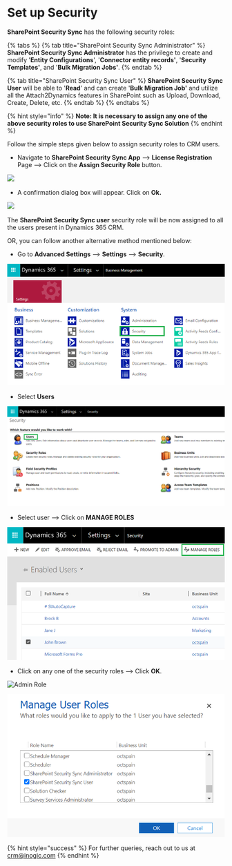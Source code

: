 # Set up Security

**SharePoint Security Sync** has the following security roles:

{% tabs %}
{% tab title="SharePoint Security Sync Administrator" %}
**SharePoint Security Sync Administrator** has the privilege to create and modify '**Entity Configurations**', '**Connector entity records'**, '**Security Templates'**, and '**Bulk Migration Jobs'**.
{% endtab %}

{% tab title="SharePoint Security Sync User" %}
**SharePoint Security Sync User** will be able to '**Read**' and can create '**Bulk Migration Job'** and utilize all the Attach2Dynamics features in SharePoint such as Upload, Download, Create, Delete, etc.
{% endtab %}
{% endtabs %}

{% hint style="info" %}
**Note: It is necessary to assign any one of the above security roles to use SharePoint Security Sync Solution**
{% endhint %}

Follow the simple steps given below to assign security roles to CRM users.

* Navigate to **SharePoint Security Sync App** --> **License Registration** Page --> Click on the **Assign Security Role** button.

![](../../.gitbook/assets/Sec\_1.png)

* A confirmation dialog box will appear. Click on **Ok.**

![](../../.gitbook/assets/Sec\_2.png)

The **SharePoint Security Sync user** security role will be now assigned to all the users present in Dynamics 365 CRM.

OR, you can follow another alternative method mentioned below:

* Go to **Advanced Settings** --> **Settings** --> **Security**.

![](<../../.gitbook/assets/f (1).png>)

* Select **Users**

![](<../../.gitbook/assets/g (2).png>)

* Select user --> Click on **MANAGE ROLES**

![](<../../.gitbook/assets/i coopy.png>)

* Click on any one of the security roles --> Click **OK**.

![Admin Role](<../../.gitbook/assets/Set Security\_1 (1).png>)

![User Role](../../.gitbook/assets/i.png)

{% hint style="success" %}
For further queries, reach out to us at [crm@inogic.com](mailto:crm@inogic.com)
{% endhint %}
